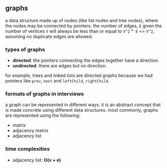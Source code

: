 ## graphs
a data structure made up of nodes (like list nodes and tree nodes), where the nodes may be connected by pointers. 
the number of edges, `E` given the number of vertices `V` will always be less than or equal to `V^2` *` E` <= `V^2`, 
assuming no duplicate edges are allowed.

### types of graphs
- **directed**: the pointers connecting the edges together have a direction.
- **undirected**: there are edges but no direction.

for example, trees and linked lists are directed graphs because we had pointers like `prev`, `next` and `leftChild`, 
`rightChild`.

### formats of graphs in interviews
a graph can be represented in different ways. it is an abstract concept that is made concrete using different data 
structures. most commonly, graphs are represented using the following:
- matrix
- adjacency matrix
- adjacency list

### time complexities
- adjacency list: **O(v + e)**